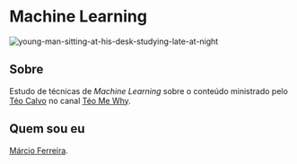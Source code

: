 # Machine Learning

<img src="https://github.com/msftro/Estudos_ML/assets/145237548/007497c2-70ff-4e91-92fc-385fe1d78e7c" border="0" alt="young-man-sitting-at-his-desk-studying-late-at-night">

## Sobre

Estudo de técnicas de *Machine Learning* sobre o conteúdo ministrado pelo [Téo Calvo](https://www.linkedin.com/in/teocalvo/) no canal [Téo Me Why](https://twitch.tv/teomewhy).

## Quem sou eu

[Márcio Ferreira](https://www.linkedin.com/in/ms-ferreira/).
